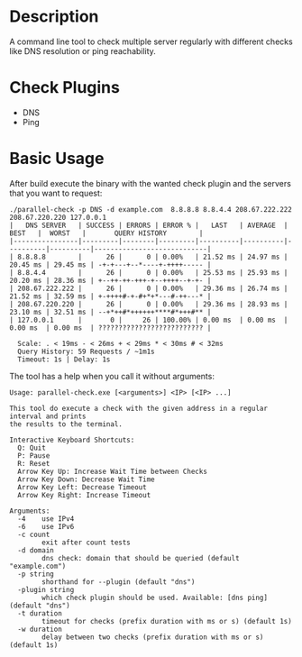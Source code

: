 # Description

A command line tool to check multiple server regularly with different checks like DNS resolution or ping reachability.

# Check Plugins

* DNS
* Ping

# Basic Usage

After build execute the binary with the wanted check plugin and the servers that you want to request:

```shell
./parallel-check -p DNS -d example.com  8.8.8.8 8.8.4.4 208.67.222.222 208.67.220.220 127.0.0.1
|   DNS SERVER   | SUCCESS | ERRORS | ERROR % |   LAST   | AVERAGE  |   BEST   |  WORST   |       QUERY HISTORY        |
|----------------|---------|--------|---------|----------|----------|----------|----------|----------------------------|
| 8.8.8.8        |      26 |      0 | 0.00%   | 21.52 ms | 24.97 ms | 20.45 ms | 29.45 ms | -+-+---+--*----+-++++----- |
| 8.8.4.4        |      26 |      0 | 0.00%   | 25.53 ms | 25.93 ms | 20.20 ms | 28.36 ms | +--++-++-+++-+--++++--+-+- |
| 208.67.222.222 |      26 |      0 | 0.00%   | 29.36 ms | 26.74 ms | 21.52 ms | 32.59 ms | +-++++#-+-#+*+*---#-++---* |
| 208.67.220.220 |      26 |      0 | 0.00%   | 29.36 ms | 28.93 ms | 23.10 ms | 32.51 ms | --+*++#*++++++****#*+++#** |
| 127.0.0.1      |       0 |     26 | 100.00% | 0.00 ms  | 0.00 ms  | 0.00 ms  | 0.00 ms  | ?????????????????????????? |

  Scale: . < 19ms - < 26ms + < 29ms * < 30ms # < 32ms
  Query History: 59 Requests / ~1m1s
  Timeout: 1s | Delay: 1s
```

The tool has a help when you call it without arguments:

```
Usage: parallel-check.exe [<arguments>] <IP> [<IP> ...]

This tool do execute a check with the given address in a regular interval and prints
the results to the terminal.

Interactive Keyboard Shortcuts:
  Q: Quit
  P: Pause
  R: Reset
  Arrow Key Up: Increase Wait Time between Checks
  Arrow Key Down: Decrease Wait Time
  Arrow Key Left: Decrease Timeout
  Arrow Key Right: Increase Timeout

Arguments:
  -4    use IPv4
  -6    use IPv6
  -c count
        exit after count tests
  -d domain
        dns check: domain that should be queried (default "example.com")
  -p string
        shorthand for --plugin (default "dns")
  -plugin string
        which check plugin should be used. Available: [dns ping] (default "dns")
  -t duration
        timeout for checks (prefix duration with ms or s) (default 1s)
  -w duration
        delay between two checks (prefix duration with ms or s) (default 1s)
```